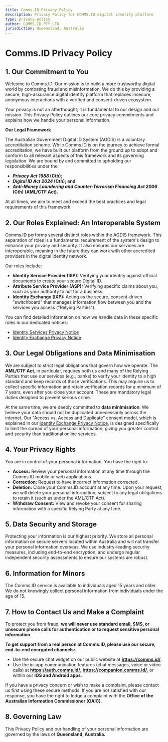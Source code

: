 ```yaml
---
title: Comms.ID Privacy Policy
description: Privacy Policy for COMMS.ID digital identity platform
type: privacy-policy
author: COMMS.ID PTY LTD
jurisdiction: Queensland, Australia
---
```


# **Comms.ID Privacy Policy**

## **1. Our Commitment to You**

Welcome to Comms.ID. Our mission is to build a more trustworthy digital world by combating fraud and misinformation. We do this by providing a secure, high-assurance digital identity platform that replaces insecure, anonymous interactions with a verified and consent-driven ecosystem.

Your privacy is not an afterthought; it is fundamental to our design and our mission. This Privacy Policy outlines our core privacy commitments and explains how we handle your personal information.

**Our Legal Framework**

The Australian Government Digital ID System (AGDIS) is a voluntary accreditation scheme. While Comms.ID is on the journey to achieve formal accreditation, we have built our platform from the ground up to adopt and conform to all relevant aspects of this framework and its governing legislation. We are bound by and committed to upholding our responsibilities under the:

- **_Privacy Act 1988_ (Cth);**
- **_Digital ID Act 2024_ (Cth); and**
- **_Anti-Money Laundering and Counter-Terrorism Financing Act 2006_ (Cth) (AML/CTF Act).**

At all times, we aim to meet and exceed the best practices and legal requirements of this framework.

## **2. Our Roles Explained: An Interoperable System**

Comms.ID performs several distinct roles within the AGDIS framework. This separation of roles is a fundamental requirement of the system's design to enhance your privacy and security. It also ensures our services are interoperable, meaning in the future they can work with other accredited providers in the digital identity network.

Our roles include:

- **Identity Service Provider (ISP):** Verifying your identity against official documents to create your secure Digital ID.
- **Attribute Service Provider (ASP):** Verifying specific claims about you, such as your authority to act for a business.
- **Identity Exchange (IXP):** Acting as the secure, consent-driven "switchboard" that manages information flow between you and the services you access ("Relying Parties").

You can find detailed information on how we handle data in these specific roles in our dedicated notices:

- [Identity Services Privacy Notice](/privacy-identity-services)
- [Identity Exchange Privacy Notice](/privacy-identity-exchange)

## **3. Our Legal Obligations and Data Minimisation**

We are subject to strict legal obligations that govern how we operate. The **AML/CTF Act**, in particular, requires both us and many of the Relying Parties that use our services (e.g., banks) to verify your identity to a high standard and keep records of those verifications. This may require us to collect specific information and retain verification records for a minimum of 7 years, even after you close your account. These are mandatory legal duties designed to prevent serious crime.

At the same time, we are deeply committed to **data minimisation**. We believe your data should not be duplicated unnecessarily across the internet. Our "Access vs. Access and Duplicate" consent model, which is explained in our [Identity Exchange Privacy Notice](/privacy-identity-exchange), is designed specifically to limit the spread of your personal information, giving you greater control and security than traditional online services.

## **4. Your Privacy Rights**

You are in control of your personal information. You have the right to:

- **Access:** Review your personal information at any time through the Comms.ID mobile or web applications.
- **Correction:** Request to have incorrect information corrected.
- **Deletion:** Close your Comms.ID account at any time. Upon your request, we will delete your personal information, subject to any legal obligations to retain it (such as under the AML/CTF Act).
- **Withdraw Consent:** View and revoke your consent for sharing information with a specific Relying Party at any time.

## **5. Data Security and Storage**

Protecting your information is our highest priority. We store all personal information on secure servers located within Australia and will not transfer your personal information overseas. We use industry-leading security measures, including end-to-end encryption, and undergo regular independent security assessments to ensure our systems are robust.

## **6. Information for Minors**

The Comms.ID service is available to individuals aged 15 years and older. We do not knowingly collect personal information from individuals under the age of 15.

## **7. How to Contact Us and Make a Complaint**

To protect you from fraud, **we will never use standard email, SMS, or unsecure phone calls for authentication or to request sensitive personal information.**

**To get support from a real person at Comms.ID, please use our secure, end-to-end encrypted channels:**

- Use the secure chat widget on our public website at **<https://comms.id/>**.
- Use the in-app communication features (chat messages, voice or video calls) at **<https://auth.comms.id/>**, **<https://companion.comms.id/>**, or within our **iOS and Android apps**.

If you have a privacy concern or wish to make a complaint, please contact us first using these secure methods. If you are not satisfied with our response, you have the right to lodge a complaint with the **Office of the Australian Information Commissioner (OAIC)**.

## **8. Governing Law**

This Privacy Policy and our handling of your personal information are governed by the laws of **Queensland, Australia.**
